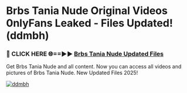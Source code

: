# Brbs Tania Nude Original Videos 0nlyFans Leaked - Files Updated! (ddmbh)

<h3>🔴 CLICK HERE 🌐==►► <a href="https://tinyurl.com/5h6xmrr3" rel="nofollow">Brbs Tania Nude Updated Files</a></h3>

Get Brbs Tania Nude and all content. Now you can access all videos and pictures of Brbs Tania Nude. New Updated Files 2025!

[![ddmbh](https://i.imgur.com/KVD873Z.gif)](https://tinyurl.com/5h6xmrr3)
